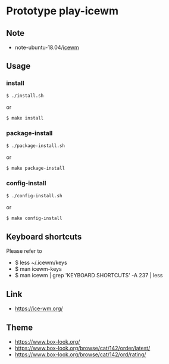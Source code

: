 
# Prototype play-icewm


## Note

* note-ubuntu-18.04/[icewm](https://samwhelp.github.io/note-ubuntu-18.04/read/subject/icewm/)


## Usage


### install

``` sh
$ ./install.sh
```

or

``` sh
$ make install
```


### package-install

``` sh
$ ./package-install.sh
```

or

``` sh
$ make package-install
```


### config-install

``` sh
$ ./config-install.sh
```

or

``` sh
$ make config-install
```


## Keyboard shortcuts

Please refer to

* $ less ~/.icewm/keys
* $ man icewm-keys
* $ man icewm | grep 'KEYBOARD SHORTCUTS' -A 237 | less


## Link

* https://ice-wm.org/


## Theme

* https://www.box-look.org/
* https://www.box-look.org/browse/cat/142/order/latest/
* https://www.box-look.org/browse/cat/142/ord/rating/

